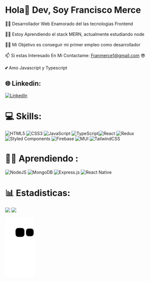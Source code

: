 
#  Hola👋 Dev, Soy Francisco Merce
👨‍🦱 Desarrollador Web Enamorado del las tecnologias Frontend<br><br>👨‍🎓 Estoy Aprendiendo el stack MERN, actualmente estudiando node<br><br>👨‍💻 Mi Objetivo es conseguir mi primer empleo como desarrollador<br><br>📫 Si estas Interesado En Mi Contactame: Franmerce1@gmail.com 😎<br> <br>💕 Amo Javascript y Typescript


## 🌐 Linkedin:
[![LinkedIn](https://img.shields.io/badge/LinkedIn-%230077B5.svg?logo=linkedin&logoColor=white)](https://www.linkedin.com/in/francisco-merce/) 

# 💻 Skills:
![HTML5](https://img.shields.io/badge/html5-%23E34F26.svg?style=flat-square&logo=html5&logoColor=white) ![CSS3](https://img.shields.io/badge/css3-%231572B6.svg?style=flat-square&logo=css3&logoColor=white) ![JavaScript](https://img.shields.io/badge/javascript-%23323330.svg?style=flat-square&logo=javascript&logoColor=%23F7DF1E) ![TypeScript](https://img.shields.io/badge/typescript-%23007ACC.svg?style=flat-square&logo=typescript&logoColor=white)![React](https://img.shields.io/badge/react-%2320232a.svg?style=flat-square&logo=react&logoColor=%2361DAFB) ![Redux](https://img.shields.io/badge/redux-%23593d88.svg?style=flat-square&logo=redux&logoColor=white)![Styled Components](https://img.shields.io/badge/styled--components-DB7093?style=flat-square&logo=styled-components&logoColor=white)  ![Firebase](https://img.shields.io/badge/firebase-%23039BE5.svg?style=flat-square&logo=firebase) ![MUI](https://img.shields.io/badge/MUI-%230081CB.svg?style=flat-square&logo=material-ui&logoColor=white)  ![TailwindCSS](https://img.shields.io/badge/tailwindcss-%2338B2AC.svg?style=flat-square&logo=tailwind-css&logoColor=white) 	

# 👨‍🎓 Aprendiendo :
![NodeJS](https://img.shields.io/badge/node.js-6DA55F?style=flat-square&logo=node.js&logoColor=white) ![MongoDB](https://img.shields.io/badge/MongoDB-%234ea94b.svg?style=flat-square&logo=mongodb&logoColor=white) ![Express.js](https://img.shields.io/badge/express.js-%23404d59.svg?style=flat-square&logo=express&logoColor=%2361DAFB) ![React Native](https://img.shields.io/badge/react_native-%2320232a.svg?style=flat-square&logo=react&logoColor=%2361DAFB)

# 📊 Estadisticas:

![](https://github-readme-streak-stats.herokuapp.com/?user=Fran-merce&theme=radical&hide_border=true)
![](https://github-readme-stats.vercel.app/api/top-langs/?username=Fran-merce&theme=radical&hide_border=true&include_all_commits=false&count_private=false&layout=compact)


![GitHub Snake dark](https://github.com/fran-merce/fran-merce/blob/output/github-contribution-grid-snake.svg#gh-dark-mode-only)





